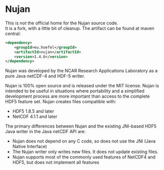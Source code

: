 # Nujan
This is *not* the official home for the Nujan source code.  
It is a fork, with a little bit of cleanup.
The artifact can be found at maven central:

```xml
<dependency>
    <groupId>eu.hoefel</groupId>
    <artifactId>nujan</artifactId>
    <version>1.4.6</version>
</dependency>
```

Nujan was developed by the NCAR Research Applications Laboratory as a pure Java netCDF-4 and HDF-5 writer.  

Nujan is 100% open source and is released under the MIT license. 
Nujan is intended to be useful in situations where portability and a simplified 
development process are more important than access to the complete HDF5 feature 
set.  Nujan creates files compatible with:

* HDF5 1.8.5 and later
* NetCDF 4.1.1 and later

The primary differences between Nujan and the existing JNI-based HDF5 Java writer in the Java netCDF API are:

* Nujan does not depend on any C code, so does not use the JNI (Java Native Interface)
* The Nujan writer only writes new files. It does not update existing files.
* Nujan supports most of the commonly used features of NetCDF4 and HDF5, but does not implement all features
